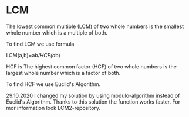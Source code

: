 # LCM

The lowest common multiple (LCM) of two whole numbers
is the smallest whole number which is a multiple of both.

To find LCM we use formula 

LCM(a,b)=a*b/HCF(a*b)

HCF is The highest common factor (HCF) of two whole numbers
is the largest whole number which is a factor of both.

To find HCF we use Euclid's Algorithm.

29.10.2020
I changed my solution by using modulo-algorithm instead of Euclid's Algorithm.
Thanks to this solution the function works faster.
For mor information look LCM2-repository.
